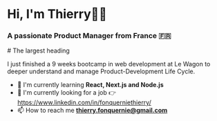 <h1 align="left">Hi, I'm Thierry✌🏼</h1>
<h3 align="left">A passionate Product Manager from France 🇫🇷</h3>
# The largest heading

I just finished a 9 weeks bootcamp in web development at Le Wagon to deeper understand and manage Product-Development Life Cycle.

- 🌱 I'm currently learning **React, Next.js and Node.js**
- 💼 I'm currently looking for a job 👉 https://www.linkedin.com/in/fonquerniethierry/
- 📫 How to reach me **thierry.fonquernie@gmail.com**

<!--
**ThierryFqn/ThierryFqn** is a ✨ _special_ ✨ repository because its `README.md` (this file) appears on your GitHub profile.

Here are some ideas to get you started:

- 🔭 I’m currently working on ...
- 🌱 I’m currently learning ...
- 👯 I’m looking to collaborate on ...
- 🤔 I’m looking for help with ...
- 💬 Ask me about ...
- 📫 How to reach me: ...
- 😄 Pronouns: ...
- ⚡ Fun fact: ...
-->
